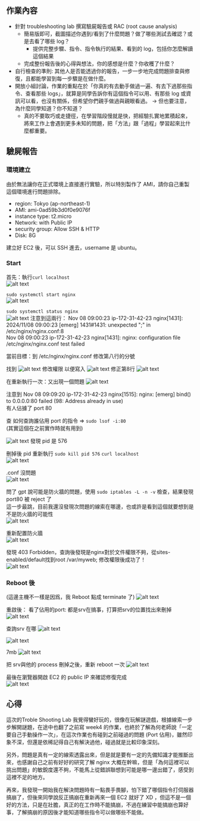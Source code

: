 ## 作業內容

- 針對 troubleshooting lab 撰寫驗屍報告或 RAC (root cause analysis)
    - 簡易版即可，截圖描述你遇到/看到了什麼問題？做了哪些測試去確認？或是去看了哪些 log？
        - 提供完整步驟、指令、指令執行的結果、看到的 log，包括你怎麼解讀這個結果
    - 完成整份報告後的心得與想法，你的感想是什麼？你收穫了什麼？
- 自行檢查的準則: 其他人是否能透過你的報告，一步一步地完成問題排查與修復，且都能學習到每一步驟是在做什麼。
- 開放小組討論，作業的重點在於「你真的有去動手做過一遍、有去下過那些指令、查看那些 logs」，就算是同學告訴你有這個指令可以用、有那些 log 或資訊可以看，也沒有關係，但希望你們親手做過與親眼看過。 → 但也要注意，為什麼同學知道？你不知道？
    - 真的不要取巧或走捷徑，在學習階段慢就是快，把經驗扎實地累積起來，將來工作上會遇到更多未知的問題，把「方法」跟「過程」學習起來比什麼都重要。



## 驗屍報告

### 環境建立

由於無法讓你在正式環境上直接進行實驗，所以特別製作了 AMI，請你自己重製這個環境進行問題排除。

- region: Tokyo (ap-northeast-1)
- AMI: ami-0ad59b3d0f0e9076f
- instance type: t2.micro
- Network: with Public IP
- security group: Allow SSH & HTTP
- Disk: 8G

建立好 EC2 後，可以 SSH 進去，username 是 ubuntu。




### Start   
首先：執行`curl localhost `         
![alt text](img/image-10.png)

`sudo systemctl start nginx`    
![alt text](img/image-12.png)

`sudo systemctl status nginx`       
![alt text](img/image-11.png)
注意到這兩行：
Nov 08 09:00:23 ip-172-31-42-23 nginx[1431]: 2024/11/08 09:00:23 [emerg] 1431#1431: unexpected ";" in /etc/nginx/nginx.conf:8   
Nov 08 09:00:23 ip-172-31-42-23 nginx[1431]: nginx: configuration file /etc/nginx/nginx.conf test failed    

當前目標：到 /etc/nginx/nginx.conf 修改第八行的分號     

找到
![alt text](img/image-13.png)
修改權限 以便寫入
![alt text](img/image-14.png)
修正第8行
![alt text](img/image-15.png)

在重新執行一次：又出現一個問題
![alt text](img/image-16.png)

注意到
Nov 08 09:09:20 ip-172-31-42-23 nginx[1515]: nginx: [emerg] bind() to 0.0.0.0:80 failed (98: Address already in use)    
有人佔據了 port 80  

查 如何查詢誰佔用 port 的指令 => `sudo lsof -i:80`    
(其實這個在之前實作時就有用到)   

![alt text](img/image-17.png)
發現 pid 是 576

刪掉後 pid 重新執行 `sudo kill pid 576` `curl localhost`   
![alt text](img/image-18.png)

.conf 沒問題    
![alt text](img/image-19.png)

問了 gpt 說可能是防火牆的問題，使用 `sudo iptables -L -n -v` 檢查，結果發現 port80 被 reject 了   
這一步最跳，目前我還沒發現次問題的線索在哪邊，也或許是看到這個就要想到是不是防火牆的可能性    
![alt text](img/image-20.png)

重新配置防火牆  
![alt text](img/image-21.png)

發現 403 Forbidden，查詢後發現是nginx對於文件權限不夠，從sites-enabled/default找到root /var/myweb; 修改權限後成功了！     
![alt text](img/image-22.png)



### Reboot 後
(這邊主機不一樣是因爲，我 Reboot 點成 terminate 了)
![alt text](img/image-3.png)


重啟後：
看了佔用的port: 都是srv在搞事，打算把srv的位置找出來刪掉 
![alt text](img/image-4.png)

查詢srv 在哪
![alt text](img/image-6.png)


![alt text](img/image-5.png)

7mb
![alt text](img/image-7.png)


把 srv與他的 process 刪掉之後，重新 reboot 一次
![alt text](img/image-8.png)



最後在瀏覽器開啟 EC2 的 public IP 來確認修復完成        
![alt text](img/image-end.png)

## 心得     
這次的Troble Shooting Lab 我覺得蠻好玩的，很像在玩解謎遊戲，根據線索一步步解開謎題，在途中也翻了之前寫 week4 的作業，也終於了解為何老師說「一定要自己手動操作一次」，在這次作業也有碰到之前碰過的問題 (Port 佔用)，雖然印象不深，但還是依稀記得自己有解決過他，碰過就是比較印象深刻。

另外，問題是真有一定的線索透露出來，但是就是要有一定的先備知識才能推斷出來，也感謝自己之前有好好的研究了解 nginx 大概在幹嘛，但是「為何這裡可以挑出問題」的敏銳度還不夠，不能馬上從錯誤聯想到可能是哪一邊出錯了，感受到這裡不足的地方。

再來，我發現一開始我在解決問題時有一點畏手畏腳，怕下錯了哪個指令打伺服器搞崩了，但後來同學說反正搞崩在重新再來一個 EC2 就好了 XD ，但這不是一個好的方法，只是在壯膽，真正的在工作時不能搞崩，不過在練習中能搞崩也算好事，了解搞崩的原因後才能知道哪些指令可以做哪些不能做。
